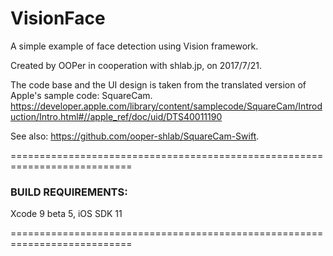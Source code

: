 # VisionFace
A simple example of face detection using Vision framework.

Created by OOPer in cooperation with shlab.jp, on 2017/7/21.

The code base and the UI design is taken from the translated version of Apple's sample code: SquareCam.
<https://developer.apple.com/library/content/samplecode/SquareCam/Introduction/Intro.html#//apple_ref/doc/uid/DTS40011190>

See also:
<https://github.com/ooper-shlab/SquareCam-Swift>.

===========================================================================
### BUILD REQUIREMENTS:

Xcode 9 beta 5, iOS SDK 11

===========================================================================

